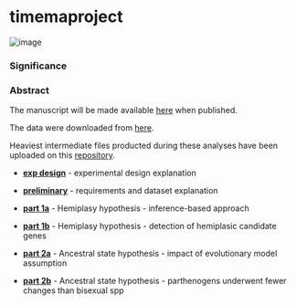 # timemaproject

![image](https://photos.smugmug.com/Insects/Orthopteroid-Insects/Stick-Insects/i-S3tTc4h/2/4GPDB7Wg267WQ3QTvSKKFFcQsGR2NcVcf6h9F7Ph/XL/Timema5-XL.jpg)

### Significance
### Abstract

The manuscript will be made available [here](https://docs.google.com/document/d/1YVz-CRNq2tLGpSSgd1OIrnAWtQ3ydXKF29ssKeqFaRc/edit?usp=sharing) when published.

The data were downloaded from [here](https://zenodo.org/records/5636226).

Heaviest intermediate files producted during these analyses have been uploaded on this [repository](---).

- [**exp design**](https://github.com/MattiaRag/timemaproject/blob/main/markdowns/exp_design.md) - experimental design explanation

- [**preliminary**](https://github.com/MattiaRag/timemaproject/blob/main/markdowns/preliminary.md) - requirements and dataset explanation

- [**part 1a**](https://github.com/MattiaRag/timemaproject/blob/main/markdowns/part_1a.md) - Hemiplasy hypothesis - inference-based approach

- [**part 1b**](https://github.com/MattiaRag/timemaproject/blob/main/markdowns/part_1b.md) - Hemiplasy hypothesis - detection of hemiplasic candidate genes

- [**part 2a**](https://github.com/MattiaRag/timemaproject/blob/main/markdowns/part_2a.md) - Ancestral state hypothesis - impact of evolutionary model assumption

- [**part 2b**](https://github.com/MattiaRag/timemaproject/blob/main/markdowns/part_2b.md) - Ancestral state hypothesis - parthenogens underwent fewer changes than bisexual spp
